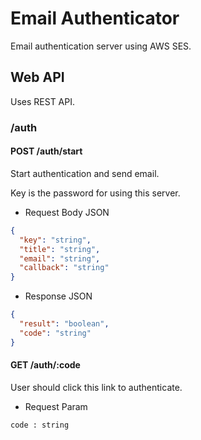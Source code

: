 # Email Authenticator

Email authentication server using AWS SES.


## Web API

Uses REST API.


### /auth


#### POST /auth/start

Start authentication and send email.

Key is the password for using this server.

* Request Body JSON
```json
{
  "key": "string",
  "title": "string",
  "email": "string",
  "callback": "string"
}
```

* Response JSON
```json
{
  "result": "boolean",
  "code": "string"
}
```


#### GET /auth/:code

User should click this link to authenticate.

* Request Param
```
code : string
```

